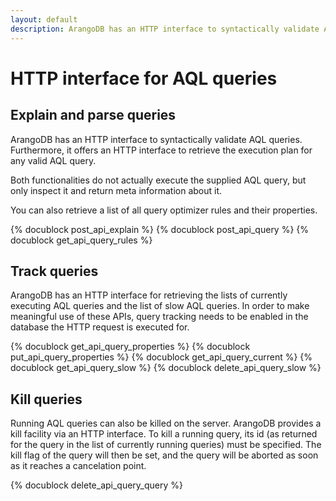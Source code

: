 ```yaml
---
layout: default
description: ArangoDB has an HTTP interface to syntactically validate AQL queries
---
```

# HTTP interface for AQL queries

## Explain and parse queries

ArangoDB has an HTTP interface to syntactically validate AQL queries.
Furthermore, it offers an HTTP interface to retrieve the execution plan for any
valid AQL query.

Both functionalities do not actually execute the supplied AQL query, but only
inspect it and return meta information about it.

You can also retrieve a list of all query optimizer rules and their properties.

{% docublock post_api_explain %}
{% docublock post_api_query %}
{% docublock get_api_query_rules %}

## Track queries

ArangoDB has an HTTP interface for retrieving the lists of currently
executing AQL queries and the list of slow AQL queries. In order to make meaningful
use of these APIs, query tracking needs to be enabled in the database the HTTP 
request is executed for.

{% docublock get_api_query_properties %}
{% docublock put_api_query_properties %}
{% docublock get_api_query_current %}
{% docublock get_api_query_slow %}
{% docublock delete_api_query_slow %}

## Kill queries

Running AQL queries can also be killed on the server. ArangoDB provides a kill facility
via an HTTP interface. To kill a running query, its id (as returned for the query in the
list of currently running queries) must be specified. The kill flag of the query will
then be set, and the query will be aborted as soon as it reaches a cancelation point.

{% docublock delete_api_query_query %}
